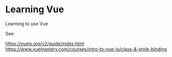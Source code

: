 # Learning Vue
Learning to use Vue

See: 

https://vuejs.org/v2/guide/index.html 
https://www.vuemastery.com/courses/intro-to-vue-js/class-&-style-binding